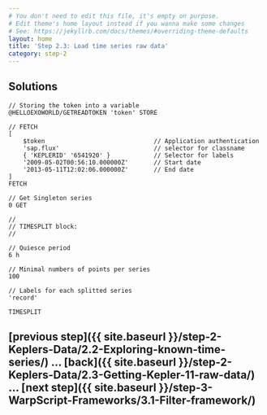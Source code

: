 ```yaml
---
# You don't need to edit this file, it's empty on purpose.
# Edit theme's home layout instead if you wanna make some changes
# See: https://jekyllrb.com/docs/themes/#overriding-theme-defaults
layout: home
title: 'Step 2.3: Load time series raw data'
category: step-2
---
```


## Solutions

```
// Storing the token into a variable
@HELLOEXOWORLD/GETREADTOKEN 'token' STORE 

// FETCH
[ 
    $token                              // Application authentication
    'sap.flux'                          // selector for classname
    { 'KEPLERID' '6541920' }            // Selector for labels
    '2009-05-02T00:56:10.000000Z'       // Start date
    '2013-05-11T12:02:06.000000Z'       // End date
] 
FETCH

// Get Singleton series
0 GET

//
// TIMESPLIT block:
//

// Quiesce period
6 h

// Minimal numbers of points per series 
100

// Labels for each splitted series
'record'

TIMESPLIT
```

## [previous step]({{ site.baseurl }}/step-2-Keplers-Data/2.2-Exploring-known-time-series/) ... [back]({{ site.baseurl }}/step-2-Keplers-Data/2.3-Getting-Kepler-11-raw-data/) ... [next step]({{ site.baseurl }}/step-3-WarpScript-Frameworks/3.1-Filter-framework/)